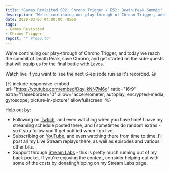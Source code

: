 ```yaml
---
title: "Games Revisited S02: Chrono Trigger / E52: Death Peak Summit"
description: "We're continuing our play-through of Chrono Trigger, and today we reach the summit of Death Peak, save Chrono, and get started on the side-quests that will equip us for the final battle with Lavos."
date: 2020-03-07 04:00:00 -0500
tags:
- Games Revisited
- Chrono Trigger
repost: "" #"dev.to"
---
```


We're continuing our play-through of Chrono Trigger, and today we reach the summit of Death Peak, save Chrono, and get started on the side-quests that will equip us for the final battle with Lavos.

Watch live if you want to see the next 6-episode run as it's recorded. :smiley:
<!--more-->

{% include responsive-embed url="https://youtube.com/embed/Dqy_kNN7M6o" ratio="16:9" extra='frameborder="0" allow="accelerometer; autoplay; encrypted-media; gyroscope; picture-in-picture" allowfullscreen' %}

Help out by:
 * Following on [Twtich](https://twitch.tv/AnonJr_Live), and even watching when you have time! I have my streaming schedule posted there, and I sometimes do random extras - so if you follow you'll get notified when I go live.
 * Subscribing on [YouTube](http://www.youtube.com/channel/UCXafqhKHbkSUIrq0LAuu0tw), and even watching there from time to time. I'll post all my Live Stream replays there, as well as episodes and various other bits.
 * Support through [Stream Labs](https://streamlabs.com/anonjr_live) - this is pretty much running out of my back pocket. If you're enjoying the content, consider helping out with some of the costs by donating/tipping on my Stream Labs page.